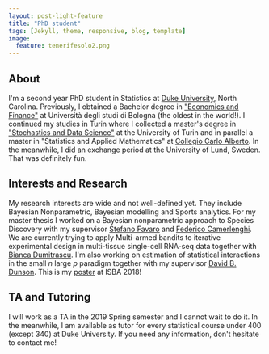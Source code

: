 ```yaml
---
layout: post-light-feature
title: "PhD student"
tags: [Jekyll, theme, responsive, blog, template]
image:
  feature: tenerifesolo2.png
---
```


## About
I'm a second year PhD student in Statistics at [Duke University](http://stat.duke.edu), North Carolina. Previously, I obtained a Bachelor degree in ["Economics and Finance"](http://corsi.unibo.it/1cycle/EconomicsFinance/Pages/default.aspx) at Università degli studi di Bologna (the oldest in the world!). I continued my studies in Turin where I collected a master's degree in ["Stochastics and Data Science"](http://www.master-sds.unito.it/do/home.pl) at the University of Turin and in parallel a master in "Statistics and Applied Mathematics" at [Collegio Carlo Alberto](http://carloalberto.org). In the meanwhile, I did an exchange period at the University of Lund, Sweden. That was definitely fun.


## Interests and Research  
My research interests are wide and not well-defined yet. They include Bayesian Nonparametric, Bayesian modelling and Sports analytics. For my master thesis I worked on a Bayesian nonparametric approach to Species Discovery with my supervisor [Stefano Favaro](http://www.carloalberto.org/people/faculty/fellows/favaro/) and [Federico Camerlenghi](http://www-dimat.unipv.it/~camerlenghi/). We are currently trying to apply Multi-armed bandits to iterative experimental design in multi-tissue single-cell RNA-seq data together with [Bianca Dumitrascu](https://lsi.princeton.edu/directory/bianca-dumitrascu). I'm also working on estimation of statistical interactions in the small $n$ large $p$ paradigm together with my supervisor [David B. Dunson](https://www2.stat.duke.edu/~dunson/). This is my [poster](/poster_federico.pdf) at ISBA 2018!


## TA and Tutoring
I will work as a TA in the 2019 Spring semester and I cannot wait to do it. In the meanwhile, I am available as tutor for every statistical course under 400 (except 340) at Duke University. If you need any information, don't hesitate to contact me!

